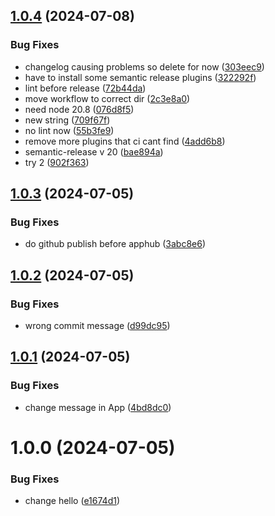 ## [1.0.4](https://github.com/jenniferarnesen/dhis2-ci-demo/compare/v1.0.3...v1.0.4) (2024-07-08)


### Bug Fixes

* changelog causing problems so delete for now ([303eec9](https://github.com/jenniferarnesen/dhis2-ci-demo/commit/303eec9eca2c26e6067eedc67fc4ab74be9fdcba))
* have to install some semantic release plugins ([322292f](https://github.com/jenniferarnesen/dhis2-ci-demo/commit/322292f20e9d9cd15f98b827eb36d8a9429dd4e3))
* lint before release ([72b44da](https://github.com/jenniferarnesen/dhis2-ci-demo/commit/72b44da7e5aa98aa4e06f8d617d19319bcc0414a))
* move workflow to correct dir ([2c3e8a0](https://github.com/jenniferarnesen/dhis2-ci-demo/commit/2c3e8a020ed8ac94bfbcf8f498a430c7c5c512c6))
* need node 20.8 ([076d8f5](https://github.com/jenniferarnesen/dhis2-ci-demo/commit/076d8f59eb9e0e38c66d9af37b6addafee64ca70))
* new string ([709f67f](https://github.com/jenniferarnesen/dhis2-ci-demo/commit/709f67f6ad7b2c49211afa9229205f648f0439e0))
* no lint now ([55b3fe9](https://github.com/jenniferarnesen/dhis2-ci-demo/commit/55b3fe9bf5935c7427d7824a54e127f8fc48c841))
* remove more plugins that ci cant find ([4add6b8](https://github.com/jenniferarnesen/dhis2-ci-demo/commit/4add6b8359d31d3a38cfe1b3af4da0ae26abde83))
* semantic-release v 20 ([bae894a](https://github.com/jenniferarnesen/dhis2-ci-demo/commit/bae894ae87474f13c277ba4233ae31215490d2be))
* try 2 ([902f363](https://github.com/jenniferarnesen/dhis2-ci-demo/commit/902f3633d421af196c237eb5062068466d46e61c))

## [1.0.3](https://github.com/jenniferarnesen/dhis2-ci-demo/compare/v1.0.2...v1.0.3) (2024-07-05)


### Bug Fixes

* do github publish before apphub ([3abc8e6](https://github.com/jenniferarnesen/dhis2-ci-demo/commit/3abc8e623e9643e889a7ebacc3ed5c4d0892980e))

## [1.0.2](https://github.com/jenniferarnesen/dhis2-ci-demo/compare/v1.0.1...v1.0.2) (2024-07-05)


### Bug Fixes

* wrong commit message ([d99dc95](https://github.com/jenniferarnesen/dhis2-ci-demo/commit/d99dc951e0bd7cd9341e6438eac79153a1029cfe))

## [1.0.1](https://github.com/jenniferarnesen/dhis2-ci-demo/compare/v1.0.0...v1.0.1) (2024-07-05)


### Bug Fixes

* change message in App ([4bd8dc0](https://github.com/jenniferarnesen/dhis2-ci-demo/commit/4bd8dc02091e9f8dd18a9c3ff6ce4529f0b9f089))

# 1.0.0 (2024-07-05)


### Bug Fixes

* change hello ([e1674d1](https://github.com/jenniferarnesen/dhis2-ci-demo/commit/e1674d1726326ed3e870933eee7cecd4f10ff31a))
